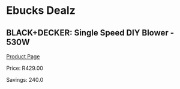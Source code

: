 
# Ebucks Dealz
## BLACK+DECKER: Single Speed DIY Blower - 530W
[Product Page](https://www.ebucks.com/web/shop/productSelected.do?prodId=1069145037&catId=363410833)

Price: R429.00

Savings: 240.0


	